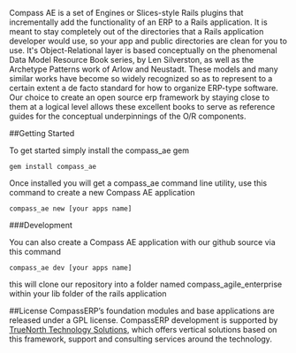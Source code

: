 Compass AE is a set of Engines or Slices-style Rails plugins that incrementally add the functionality of an ERP to a Rails application.
It is meant to stay completely out of the directories that a Rails application developer would use, so your app and public directories are clean for you to use.
It's Object-Relational layer is based conceptually on the phenomenal Data Model Resource Book series, by Len Silverston, as well as the Archetype Patterns work of Arlow and Neustadt. These models and many similar works have become so widely recognized so as to represent to a certain extent a de facto standard for how to organize ERP-type software. Our choice to create an open source erp framework by staying close to them at a logical level allows these excellent books to serve as reference guides for the conceptual underpinnings of the O/R components.

##Getting Started

To get started simply install the compass_ae gem

    gem install compass_ae
    
Once installed you will get a compass_ae command line utility, use this command to create a new Compass AE application

    compass_ae new [your apps name]

###Development

You can also create a Compass AE application with our github source via this command

    compass_ae dev [your apps name]
    
this will clone our repository into a folder named compass_agile_enterprise within your lib folder of the rails application

##License
CompassERP’s foundation modules and base applications are released under a GPL license. CompassERP development is supported by [TrueNorth Technology Solutions](http://www.truenorthtechnology.com), which offers vertical solutions based on this framework, support and consulting services around the technology.



